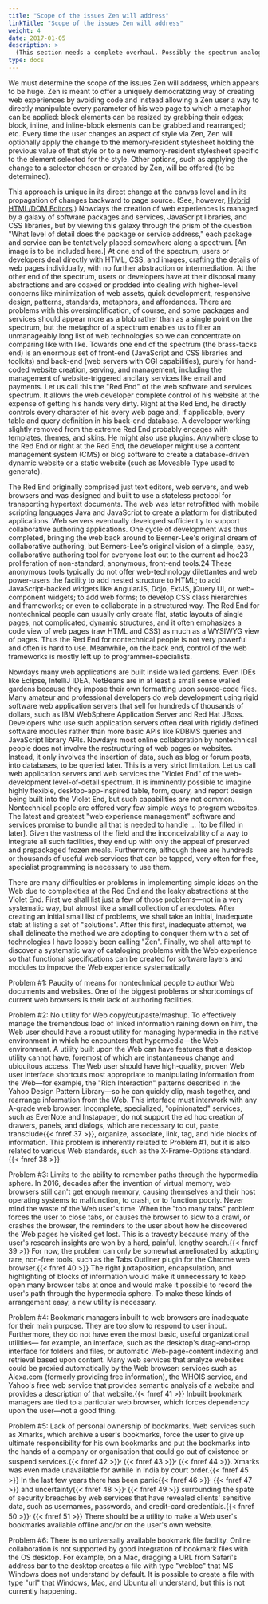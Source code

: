 ```yaml
---
title: "Scope of the issues Zen will address"
linkTitle: "Scope of the issues Zen will address"
weight: 4
date: 2017-01-05
description: >
  (This section needs a complete overhaul. Possibly the spectrum analogy should be taken out.)
type: docs
---
```


We must determine the scope of the issues Zen will address, which appears to be huge. Zen is meant to offer a uniquely democratizing way of creating web experiences by avoiding code and instead allowing a Zen user a way to directly manipulate every parameter of his web page to which a metaphor can be applied: block elements can be resized by grabbing their edges; block, inline, and inline-block elements can be grabbed and rearranged; etc. Every time the user changes an aspect of style via Zen, Zen will optionally apply the change to the memory-resident stylesheet holding the previous value of that style or to a new memory-resident stylesheet specific to the element selected for the style. Other options, such as applying the change to a selector chosen or created by Zen, will be offered (to be determined).

This approach is unique in its direct change at the canvas level and in its propagation of changes backward to page source. (See, however, [Hybrid HTML/DOM Editors](https://gingkoapp.com/hybrid-dom-editors.html).) Nowdays the creation of web experiences is managed by a galaxy of software packages and services, JavaScript libraries, and CSS libraries, but by viewing this galaxy through the prism of the question "What level of detail does the package or service address," each package and service can be tentatively placed somewhere along a spectrum. [An image is to be included here.] At one end of the spectrum, users or developers deal directly with HTML, CSS, and images, crafting the details of web pages individually, with no further abstraction or intermediation. At the other end of the spectrum, users or developers have at their disposal many abstractions and are coaxed or prodded into dealing with higher-level concerns like minimization of web assets, quick development, responsive design, patterns, standards, metaphors, and affordances. There are problems with this oversimplification, of course, and some packages and services should appear more as a blob rather than as a single point on the spectrum, but the metaphor of a spectrum enables us to filter an unmanageably long list of web technologies so we can concentrate on comparing like with like. Towards one end of the spectrum (the brass-tacks end) is an enormous set of front-end (JavaScript and CSS libraries and toolkits) and back-end (web servers with CGI capabilities), purely for hand-coded website creation, serving, and management, including the management of website-triggered ancilary services like email and payments. Let us call this the "Red End" of the web software and services spectrum. It allows the web developer complete control of his website at the expense of getting his hands very dirty. Right at the Red End, he directly controls every character of his every web page and, if applicable, every table and query definition in his back-end database. A developer working slightly removed from the extreme Red End probably engages with templates, themes, and skins. He might also use plugins. Anywhere close to the Red End or right at the Red End, the developer might use a content management system (CMS) or blog software to create a database-driven dynamic website or a static website (such as Moveable Type used to generate).

The Red End originally comprised just text editors, web servers, and web browsers and was designed and built to use a stateless protocol for transporting hypertext documents. The web was later retrofitted with mobile scripting languages Java and JavaScript to create a platform for distributed applications. Web servers eventually developed sufficiently to support collaborative authoring applications. One cycle of development was thus completed, bringing the web back around to Berner-Lee's original dream of collaborative authoring, but Berners-Lee's original vision of a simple, easy, collaborative authoring tool for everyone lost out to the current ad hoc23 proliferation of non-standard, anonymous, front-end tools.24 These anonymous tools typically do not offer web-technology dilettantes and web power-users the facility to add nested structure to HTML; to add JavaScript-backed widgets like AngularJS, Dojo, ExtJS, jQuery UI, or web-component widgets; to add web forms; to develop CSS class hierarchies and frameworks; or even to collaborate in a structured way. The Red End for nontechnical people can usually only create flat, static layouts of single pages, not complicated, dynamic structures, and it often emphasizes a code view of web pages (raw HTML and CSS) as much as a WYSIWYG view of pages. Thus the Red End for nontechnical people is not very powerful and often is hard to use. Meanwhile, on the back end, control of the web frameworks is mostly left up to programmer-specialists.

Nowdays many web applications are built inside walled gardens. Even IDEs like Eclipse, IntelliJ IDEA, NetBeans are in at least a small sense walled gardens because they impose their own formatting upon source-code files. Many amateur and professional developers do web development using rigid software web application servers that sell for hundreds of thousands of dollars, such as IBM WebSphere Application Server and Red Hat JBoss. Developers who use such application servers often deal with rigidly defined software modules rather than more basic APIs like RDBMS queries and JavaScript library APIs. Nowdays most online collaboration by nontechnical people does not involve the restructuring of web pages or websites. Instead, it only involves the insertion of data, such as blog or forum posts, into databases, to be queried later. This is a very strict limitation. Let us call web application servers and web services the "Violet End" of the web-development level-of-detail spectrum. It is imminently possible to imagine highly flexible, desktop-app-inspired table, form, query, and report design being built into the Violet End, but such capabilities are not common. Nontechnical people are offered very few simple ways to program websites. The latest and greatest "web experience management" software and services promise to bundle all that is needed to handle ... [to be filled in later]. Given the vastness of the field and the inconceivability of a way to integrate all such facilities, they end up with only the appeal of preserved and prepackaged frozen meals. Furthermore, although there are hundreds or thousands of useful web services that can be tapped, very often for free, specialist programming is necessary to use them.

There are many difficulties or problems in implementing simple ideas on the Web due to complexities at the Red End and the leaky abstractions at the Violet End. First we shall list just a few of those problems—not in a very systematic way, but almost like a small collection of anecdotes. After creating an initial small list of problems, we shall take an initial, inadequate stab at listing a set of "solutions". After this first, inadequate attempt, we shall delineate the method we are adopting to conquer them with a set of technologies I have loosely been calling "Zen". Finally, we shall attempt to discover a systematic way of cataloging problems with the Web experience so that functional specifications can be created for software layers and modules to improve the Web experience systematically.

Problem #1: Paucity of means for nontechnical people to author Web documents and websites. One of the biggest problems or shortcomings of current web browsers is their lack of authoring facilities.

Problem #2: No utility for Web copy/cut/paste/mashup. To effectively manage the tremendous load of linked information raining down on him, the Web user should have a robust utility for managing hypermedia in the native environment in which he encounters that hypermedia—the Web environment. A utility built upon the Web can have features that a desktop utility cannot have, foremost of which are instantaneous change and ubiquitous access. The Web user should have high-quality, proven Web user interface shortcuts most appropriate to manipulating information from the Web—for example, the "Rich Interaction" patterns described in the Yahoo Design Pattern Library—so he can quickly clip, mash together, and rearrange information from the Web. This interface must interwork with any A-grade web browser. Incomplete, specialized, "opinionated" services, such as EverNote and Instapaper, do not support the ad hoc creation of drawers, panels, and dialogs, which are necessary to cut, paste, transclude{{< fnref 37 >}}, organize, associate, link, tag, and hide blocks of information. This problem is inherently related to Problem #1, but it is also related to various Web standards, such as the X-Frame-Options standard.{{< fnref 38 >}}

Problem #3: Limits to the ability to remember paths through the hypermedia sphere. In 2016, decades after the invention of virtual memory, web browsers still can't get enough memory, causing themselves and their host operating systems to malfunction, to crash, or to function poorly. Never mind the waste of the Web user's time. When the "too many tabs" problem forces the user to close tabs, or causes the browser to slow to a crawl, or crashes the browser, the reminders to the user about how he discovered the Web pages he visited get lost. This is a travesty because many of the user's research insights are won by a hard, painful, lengthy search.{{< fnref 39 >}} For now, the problem can only be somewhat ameliorated by adopting rare, non-free tools, such as the Tabs Outliner plugin for the Chrome web browser.{{< fnref 40 >}} The right juxtaposition, encapsulation, and highlighting of blocks of information would make it unnecessary to keep open many browser tabs at once and would make it possible to record the user's path through the hypermedia sphere. To make these kinds of arrangement easy, a new utility is necessary.

Problem #4: Bookmark managers inbuilt to web browsers are inadequate for their main purpose. They are too slow to respond to user input. Furthermore, they do not have even the most basic, useful organizational utilities— for example, an interface, such as the desktop's drag-and-drop interface for folders and files, or automatic Web-page-content indexing and retrieval based upon content. Many web services that analyze websites could be proxied automatically by the Web browser: services such as Alexa.com (formerly providing free information), the WHOIS service, and Yahoo's free web service that provides semantic analysis of a website and provides a description of that website.{{< fnref 41 >}} Inbuilt bookmark managers are tied to a particular web browser, which forces dependency upon the user—not a good thing.

Problem #5: Lack of personal ownership of bookmarks. Web services such as Xmarks, which archive a user's bookmarks, force the user to give up ultimate responsibility for his own bookmarks and put the bookmarks into the hands of a company or organisation that could go out of existence or suspend services.{{< fnref 42 >}}<sup>, </sup>{{< fnref 43 >}}<sup>, </sup>{{< fnref 44 >}}. Xmarks was even made unavailable for awhile in India by court order.{{< fnref 45 >}} In the last few years there has been panic{{< fnref 46 >}}<sup>, </sup>{{< fnref 47 >}} and uncertainty{{< fnref 48 >}}<sup>, </sup>{{< fnref 49 >}} surrounding the spate of security breaches by web services that have revealed clients' sensitive data, such as usernames, passwords, and credit-card credentials.{{< fnref 50 >}}<sup>, </sup>{{< fnref 51 >}} There should be a utility to make a Web user's bookmarks available offline and/or on the user's own website.

Problem #6: There is no universally available bookmark file facility. Online collaboration is not supported by good integration of bookmark files with the OS desktop. For example, on a Mac, dragging a URL from Safari's address bar to the desktop creates a file with type "webloc" that MS Windows does not understand by default. It is possible to create a file with type "url" that Windows, Mac, and Ubuntu all understand, but this is not currently happening.
